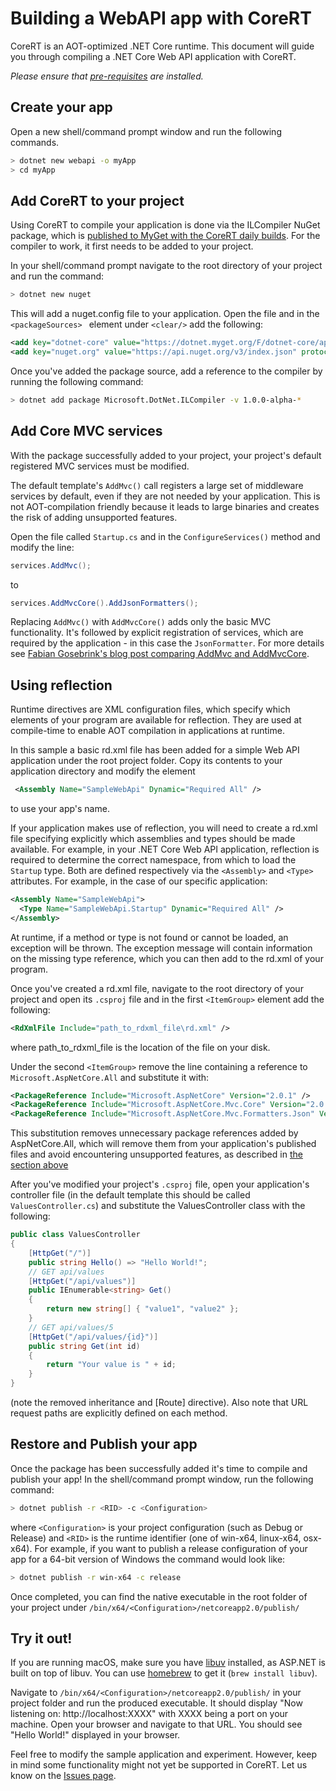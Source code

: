 # Building a WebAPI app with CoreRT

CoreRT is an AOT-optimized .NET Core runtime. This document will guide you through compiling a .NET Core Web API application with CoreRT. 

_Please ensure that [pre-requisites](../prerequisites.md) are installed._

## Create your app 
Open a new shell/command prompt window and run the following commands.
```bash
> dotnet new webapi -o myApp
> cd myApp
```

## Add CoreRT to your project
Using CoreRT to compile your application is done via the ILCompiler NuGet package, which is [published to MyGet with the CoreRT daily builds](https://dotnet.myget.org/feed/dotnet-core/package/nuget/Microsoft.DotNet.ILCompiler).
For the compiler to work, it first needs to be added to your project.

In your shell/command prompt navigate to the root directory of your project and run the command:

```bash
> dotnet new nuget 
```

This will add a nuget.config file to your application. Open the file and in the ``<packageSources> `` element under ``<clear/>`` add the following:

```xml
<add key="dotnet-core" value="https://dotnet.myget.org/F/dotnet-core/api/v3/index.json" />
<add key="nuget.org" value="https://api.nuget.org/v3/index.json" protocolVersion="3" />
```

Once you've added the package source, add a reference to the compiler by running the following command:

```bash
> dotnet add package Microsoft.DotNet.ILCompiler -v 1.0.0-alpha-* 
```

## Add Core MVC services
With the package successfully added to your project, your project's default registered MVC services must be modified.

The default template's `AddMvc()` call registers a large set of middleware services by default, even if they are not needed by your application. This is not AOT-compilation friendly because it leads to large binaries and creates the risk of adding unsupported features.

Open the file called `Startup.cs` and in the `ConfigureServices()` method and modify the line:

```csharp
services.AddMvc();
```

to

```csharp
services.AddMvcCore().AddJsonFormatters();
```

Replacing `AddMvc()` with `AddMvcCore()` adds only the basic MVC functionality. It's followed by explicit registration of services, which are required by the application - in this case the `JsonFormatter`. For more details see [Fabian Gosebrink's blog post comparing AddMvc and AddMvcCore](https://dzone.com/articles/the-difference-between-addmvc-and-addmvccore).

## Using reflection 
Runtime directives are XML configuration files, which specify which elements of your program are available for reflection. They are used at compile-time to enable AOT compilation in applications at runtime. 

In this sample a basic rd.xml file has been added for a simple Web API application under the root project folder. Copy its contents to your application directory and modify the element
```xml
 <Assembly Name="SampleWebApi" Dynamic="Required All" /> 
 ``` 
 to use your app's name.

If your application makes use of reflection, you will need to create a rd.xml file specifying explicitly which assemblies and types should be made available. For example, in  your .NET Core Web API application, reflection is required to determine the correct namespace, from which to load the ``Startup`` type. Both are defined respectively via the `<Assembly>` and `<Type>` attributes. For example, in the case of our specific application:

```xml 
<Assembly Name="SampleWebApi">
  <Type Name="SampleWebApi.Startup" Dynamic="Required All" />
</Assembly>
```

At runtime, if a method or type is not found or cannot be loaded, an exception will be thrown. The exception message will contain information on the missing type reference, which you can then add to the rd.xml of your program.

Once you've created a rd.xml file, navigate to the root directory of your project and open its `.csproj` file and in the first `<ItemGroup>` element add the following:

```xml
<RdXmlFile Include="path_to_rdxml_file\rd.xml" />
```

where path_to_rdxml_file is the location of the file on your disk.

Under the second `<ItemGroup>` remove the line containing a reference to `Microsoft.AspNetCore.All` and substitute it with:

```xml
<PackageReference Include="Microsoft.AspNetCore" Version="2.0.1" />
<PackageReference Include="Microsoft.AspNetCore.Mvc.Core" Version="2.0.1" />
<PackageReference Include="Microsoft.AspNetCore.Mvc.Formatters.Json" Version="2.0.1" />
```

This substitution removes unnecessary package references added by AspNetCore.All, which will remove them from your application's published files and avoid encountering unsupported features, as described in [the section above](#add-core-mvc-services)

After you've modified your project's `.csproj` file, open your application's controller file (in the default template this should be called `ValuesController.cs`) and substitute the ValuesController class with the following: 

```csharp 
public class ValuesController
{ 
    [HttpGet("/")]
    public string Hello() => "Hello World!";
    // GET api/values
    [HttpGet("/api/values")]
    public IEnumerable<string> Get()
    {
        return new string[] { "value1", "value2" };
    }
    // GET api/values/5
    [HttpGet("/api/values/{id}")]
    public string Get(int id)
    {
        return "Your value is " + id;
    }
}
```

(note the removed inheritance and [Route] directive). Also note that URL request paths are explicitly defined on each method. 


## Restore and Publish your app

Once the package has been successfully added it's time to compile and publish your app! In the shell/command prompt window, run the following command:

```bash
> dotnet publish -r <RID> -c <Configuration>
```

where `<Configuration>` is your project configuration (such as Debug or Release) and `<RID>` is the runtime identifier (one of win-x64, linux-x64, osx-x64). For example, if you want to publish a release configuration of your app for a 64-bit version of Windows the command would look like:

```bash 
> dotnet publish -r win-x64 -c release
```

Once completed, you can find the native executable in the root folder of your project under `/bin/x64/<Configuration>/netcoreapp2.0/publish/`

## Try it out!

If you are running macOS, make sure you have [libuv](https://github.com/libuv/libuv) installed, as ASP.NET is built on top of libuv. You can use [homebrew](https://brew.sh/) to get it (`brew install libuv`).

Navigate to `/bin/x64/<Configuration>/netcoreapp2.0/publish/` in your project folder and run the produced executable. It should display "Now listening on: http://localhost:XXXX" with XXXX being a port on your machine. Open your browser and navigate to that URL. You should see "Hello World!" displayed in your browser.

Feel free to modify the sample application and experiment. However, keep in mind some functionality might not yet be supported in CoreRT. Let us know on the [Issues page](https://github.com/dotnet/corert/issues/).
